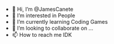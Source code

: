- 👋 Hi, I’m @JamesCanete
- 👀 I’m interested in People
- 🌱 I’m currently learning Coding Games
- 💞️ I’m looking to collaborate on ...
- 📫 How to reach me  IDK

<!---
JamesCanete/JamesCanete is a ✨ special ✨ repository because its `README.md` (this file) appears on your GitHub profile.
You can click the Preview link to take a look at your changes.
--->
